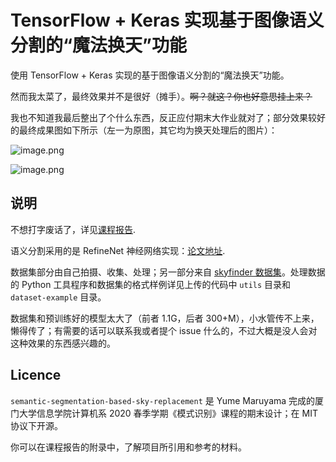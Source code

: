 # TensorFlow + Keras 实现基于图像语义分割的“魔法换天”功能

使用 TensorFlow + Keras 实现的基于图像语义分割的“魔法换天”功能。

然而我太菜了，最终效果并不是很好（摊手）。<s>啊？就这？你也好意思挂上来？</s>

我也不知道我最后整出了个什么东西，反正应付期末大作业就对了；部分效果较好的最终成果图如下所示（左一为原图，其它均为换天处理后的图片）：

![image.png](https://i.loli.net/2020/06/29/6KoxaY2ChSdgGV7.png)

![image.png](https://i.loli.net/2020/06/29/YksP5p7XwqQ2l3t.png)

## 说明

不想打字废话了，详见[课程报告](report.pdf).

语义分割采用的是 RefineNet 神经网络实现：[论文地址](https://arxiv.org/abs/1611.06612).

数据集部分由自己拍摄、收集、处理；另一部分来自 [skyfinder 数据集](https://mypages.valdosta.edu/rpmihail/skyfinder/)。处理数据的 Python 工具程序和数据集的格式样例详见上传的代码中 `utils` 目录和 `dataset-example` 目录。

数据集和预训练好的模型太大了（前者 1.1G，后者 300+M），小水管传不上来，懒得传了；有需要的话可以联系我或者提个 issue 什么的，不过大概是没人会对这种效果的东西感兴趣的。

## Licence

`semantic-segmentation-based-sky-replacement` 是 Yume Maruyama 完成的厦门大学信息学院计算机系 2020 春季学期《模式识别》课程的期末设计；在 MIT 协议下开源。

你可以在课程报告的附录中，了解项目所引用和参考的材料。
